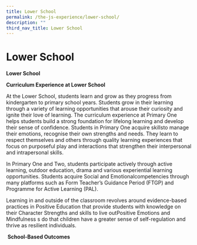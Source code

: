 ```yaml
---
title: Lower School
permalink: /the-js-experience/lower-school/
description: ""
third_nav_title: Lower School
---
```

Lower School 
=============

  

**Lower School**

**Curriculum Experience at Lower School**

At the Lower School, students learn and grow as they progress from kindergarten to primary school years. Students grow in their learning through a variety of learning opportunities that arouse their curiosity and ignite their love of learning. The curriculum experience at Primary One helps students build a strong foundation for lifelong learning and develop their sense of confidence. Students in Primary One acquire skillsto manage their emotions, recognise their own strengths and needs. They learn to respect themselves and others through quality learning experiences that focus on purposeful play and interactions that strengthen their interpersonal and intrapersonal skills. 

In Primary One and Two, students participate actively through active learning, outdoor education, drama and various experiential learning opportunities. Students acquire Social and Emotionalcompetencies through many platforms such as Form Teacher’s Guidance Period (FTGP) and Programme for Active Learning (PAL). 



Learning in and outside of the classroom revolves around evidence-based practices in Positive Education that provide students with knowledge on their Character Strengths and skills to live outPositive Emotions and Mindfulness s do that children have a greater sense of self-regulation and thrive as resilient individuals.
  

 **School-Based Outcomes**